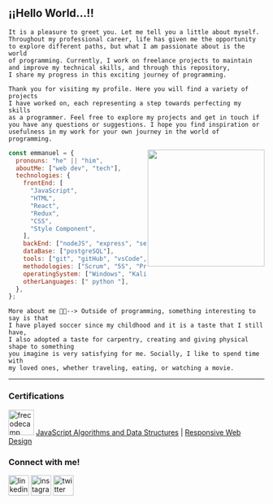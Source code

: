 ## **¡¡Hello World...!!**

```text
It is a pleasure to greet you. Let me tell you a little about myself.
Throughout my professional career, life has given me the opportunity
to explore different paths, but what I am passionate about is the world
of programming. Currently, I work on freelance projects to maintain
and improve my technical skills, and through this repository,
I share my progress in this exciting journey of programming.

Thank you for visiting my profile. Here you will find a variety of projects
I have worked on, each representing a step towards perfecting my skills
as a programmer. Feel free to explore my projects and get in touch if
you have any questions or suggestions. I hope you find inspiration or
usefulness in my work for your own journey in the world of programming.
```

<img align='right' src="https://user-images.githubusercontent.com/15266097/183833511-8b582f64-d0e2-4b9c-ba33-cb8be8e8fb6a.png" width="230">

```javascript
const emmanuel = {
  pronouns: "he" || "him",
  aboutMe: ["web dev", "tech"],
  technologies: {
    frontEnd: [
      "JavaScript",
      "HTML",
      "React",
      "Redux",
      "CSS",
      "Style Component",
    ],
    backEnd: ["nodeJS", "express", "sequelize"],
    dataBase: ["postgreSQL"],
    tools: ["git", "gitHub", "vsCode", "Slack", "figma"],
    methodologies: ["Scrum", "5S", "Prototipado"],
    operatingSystem: ["Windows", "KaliLinux","MacOS"],
    otherLanguages: [" python "],
  },
};
```

```
More about me 👨‍💻--> Outside of programming, something interesting to say is that
I have played soccer since my childhood and it is a taste that I still have,
I also adopted a taste for carpentry, creating and giving physical shape to something
you imagine is very satisfying for me. Socially, I like to spend time with
my loved ones, whether traveling, eating, or watching a movie.
```


----

<!-- ![GitHub Activity Graph](https://activity-graph.herokuapp.com/graph?username=emmanuelarenas&theme=dracula&hide_border=true) -->

### **Certifications**
<img  height="50" src='https://www.svgrepo.com/show/306072/freecodecamp.svg' alt='frecodecamp' > [JavaScript Algorithms and Data Structures](https://www.freecodecamp.org/EmmanuelRobson) | [Responsive Web Design](https://www.freecodecamp.org/EmmanuelRobson)

### **Connect with me!**

[<img src='https://www.svgrepo.com/show/75820/linkedin.svg' alt='linkedin' height='40'>](https://www.linkedin.com/in/emmanuelarenas-front-end-developer) [<img src='https://www.svgrepo.com/show/157806/instagram.svg' alt='instagram' height='40'>](https://www.instagram.com/emmanuel_r0bson/) [<img src='https://www.svgrepo.com/show/349537/twitter.svg' alt='twitter' height='40'>](https://twitter.com/EmmanuelR0bson)

